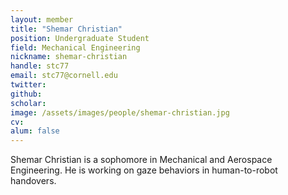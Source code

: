 ```yaml
---
layout: member
title: "Shemar Christian"
position: Undergraduate Student
field: Mechanical Engineering
nickname: shemar-christian
handle: stc77
email: stc77@cornell.edu
twitter:
github:
scholar:
image: /assets/images/people/shemar-christian.jpg
cv:
alum: false
---
```

Shemar Christian is a sophomore in Mechanical and Aerospace Engineering. He is working on gaze behaviors in human-to-robot handovers.
